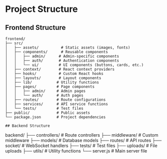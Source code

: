 # Project Structure

## Frontend Structure

```
frontend/
├── src/
│   ├── assets/          # Static assets (images, fonts)
│   ├── components/      # Reusable components
│   │   ├── admin/      # Admin-specific components
│   │   ├── auth/       # Authentication components
│   │   └── ui/         # UI components (buttons, cards, etc.)
│   ├── context/        # React context providers
│   ├── hooks/          # Custom React hooks
│   ├── layouts/        # Layout components
│   ├── lib/           # Utility functions
│   ├── pages/         # Page components
│   │   ├── admin/     # Admin pages
│   │   └── auth/      # Auth pages
│   ├── routes/        # Route configurations
│   ├── services/      # API service functions
│   └── tests/         # Test files
├── public/            # Public assets
└── package.json       # Project dependencies

## Backend Structure
```

backend/
├── controllers/ # Route controllers
├── middleware/ # Custom middleware
├── models/ # Database models
├── routes/ # API routes
├── socket/ # WebSocket handlers
├── tests/ # Test files
├── uploads/ # File uploads
├── utils/ # Utility functions
└── server.js # Main server file

```

```
